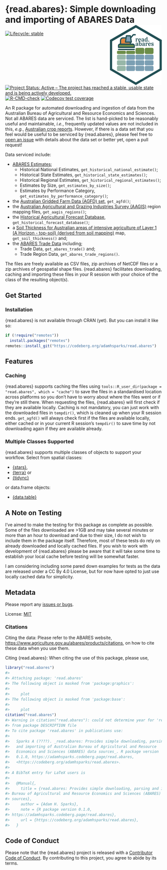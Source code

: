 
<!-- README.md is generated from README.Rmd. Please edit that file -->

# {read.abares}: Simple downloading and importing of ABARES Data <img src="man/figures/logo.png" align="right"/>

<!-- badges: start -->

[![Lifecycle:
stable](https://img.shields.io/badge/lifecycle-stable-green.svg)](https://lifecycle.r-lib.org/articles/stages.html#stable)
[![Project Status: Active – The project has reached a stable, usable
state and is being actively
developed.](https://www.repostatus.org/badges/latest/active.svg)](https://www.repostatus.org/#active)
[![R-CMD-check](https://github.com/adamhsparks/read.abares/actions/workflows/R-CMD-check.yaml/badge.svg)](https://github.com/adamhsparks/read.abares/actions/workflows/R-CMD-check.yaml)
[![Codecov test
coverage](https://codecov.io/gh/adamhsparks/read.abares/graph/badge.svg)](https://app.codecov.io/gh/adamhsparks/read.abares)
<!-- badges: end -->

An R package for automated downloading and ingestion of data from the
Australian Bureau of Agricultural and Resource Economics and Sciences.
Not all ABARES data are serviced. The list is hand-picked to be
reasonably useful and maintainable, *i.e.*, frequently updated values
are not included in this, *e.g.*, [Australian crop
reports](https://daff.ent.sirsidynix.net.au/client/en_AU/ABARES/search/results?te=ASSET&st=PD#).
However, if there is a data set that you feel would be useful to be
serviced by {read.abares}, please feel free to [open an
issue](https://codeberg.org/adamhsparks/read.abares/issues/new) with
details about the data set or better yet, open a pull request!

Data serviced include:

- [ABARES
  Estimates](https://www.agriculture.gov.au/abares/data/farm-data-portal#data-download);
  - Historical National Estimates, `get_historical_national_estimate()`;
  - Historical State Estimates, `get_historical_state_estimates()`;
  - Historical Regional Estimates,
    `get_historical_regional_estimates()`;
  - Estimates by Size, `get_estimates_by_size()`;
  - Estimates by Performance Category,
    `get_estimates_by_performance_category()`;
- the [Australian Gridded Farm Data (AGFD)
  set](https://www.agriculture.gov.au/abares/research-topics/surveys/farm-survey-data/australian-gridded-farm-data),
  `get_agfd()`;
- the [Australian Agricultural and Grazing Industries Survey
  (AAGIS)](https://www.agriculture.gov.au/abares/research-topics/surveys/farm-survey-data)
  region mapping files, `get_aagis_regions()`;
- the [Historical Agricultural Forecast
  Database](https://www.agriculture.gov.au/abares/research-topics/agricultural-outlook/historical-forecasts#:~:text=About%20the%20historical%20agricultural%20forecast,relevant%20to%20Australian%20agricultural%20markets),
  `get_historical_forecast_database()`;
- a [Soil Thickness for Australian areas of intensive agriculture of
  Layer 1 (A Horizon - top-soil) (derived from soil
  mapping)](https://data.agriculture.gov.au/geonetwork/srv/eng/catalog.search#/metadata/faa9f157-8e17-4b23-b6a7-37eb7920ead6)
  map, `get_soil_thickness()` and;
- the [ABARES Trade
  Data](https://www.agriculture.gov.au/abares/research-topics/trade/dashboard)
  including;
  - Trade Data, `get_abares_trade()` and;
  - Trade Region Data, `get_abares_trade_regions()`.

The files are freely available as CSV files, zip archives of NetCDF
files or a zip archives of geospatial shape files. {read.abares}
facilitates downloading, caching and importing these files in your R
session with your choice of the class of the resulting object(s).

## Get Started

### Installation

{read.abares} is not available through CRAN (yet). But you can install
it like so:

``` r
if (!require("remotes"))
  install.packages("remotes")
remotes::install_git("https://codeberg.org/adamhsparks/read.abares")
```

## Features

### Caching

{read.abares} supports caching the files using
`tools::R_user_dir(package = "read.abares", which = "cache")` to save
the files in a standardised location across platforms so you don’t have
to worry about where the files went or if they’re still there. When
requesting the files, {read.abares} will first check if they are
available locally. Caching is not mandatory, you can just work with the
downloaded files in `tempdir()`, which is cleaned up when your R session
ends. `get_agfd()` will always check first if the files are available
locally, either cached or in your current R session’s `tempdir()` to
save time by not downloading again if they are available already.

### Multiple Classes Supported

{read.abares} supports multiple classes of objects to support your
workflow. Select from spatial classes:

- [{stars}](https://CRAN.R-project.org/package=stars),
- [{terra}](https://CRAN.R-project.org/package=terra) or
- [{tidync}](https://CRAN.R-project.org/package=tidync)

or data.frame objects:

- [{data.table}](https://CRAN.R-project.org/package=data.table)

## A Note on Testing

I’ve aimed to make the testing for this package as complete as possible.
Some of the files downloaded are \>1GB and may take several minutes or
more than an hour to download and due to their size, I do not wish to
include them in the package itself. Therefore, most of these tests do
rely on already downloaded and locally cached files. If you wish to work
with development of {read.abares} please be aware that it will take some
time to establish your local cache before testing will be somewhat
faster.

I am considering including some pared down examples for tests as the
data are released under a CC By 4.0 License, but for now have opted to
just use locally cached data for simplicity.

## Metadata

Please report any [issues or
bugs](https://codeberg.org/adamhsparks/read.abares/issues).

License: [MIT](LICENSE.md)

### Citations

Citing the data: Please refer to the ABARES website,
<https://www.agriculture.gov.au/abares/products/citations>, on how to
cite these data when you use them.

Citing {read.abares}: When citing the use of this package, please use,

``` r
library("read.abares")
#> 
#> Attaching package: 'read.abares'
#> The following object is masked from 'package:graphics':
#> 
#>     plot
#> The following object is masked from 'package:base':
#> 
#>     plot
citation("read.abares")
#> Warning in citation("read.abares"): could not determine year for 'read.abares'
#> from package DESCRIPTION file
#> To cite package 'read.abares' in publications use:
#> 
#>   Sparks A (????). _read.abares: Provides simple downloading, parsing
#>   and importing of Australian Bureau of Agricultural and Resource
#>   Economics and Sciences (ABARES) data sources_. R package version
#>   0.1.0, https://adamhsparks.codeberg.page/read.abares,
#>   <https://codeberg.org/adamhsparks/read.abares>.
#> 
#> A BibTeX entry for LaTeX users is
#> 
#>   @Manual{,
#>     title = {read.abares: Provides simple downloading, parsing and importing of Australian
#> Bureau of Agricultural and Resource Economics and Sciences (ABARES) data
#> sources},
#>     author = {Adam H. Sparks},
#>     note = {R package version 0.1.0, 
#> https://adamhsparks.codeberg.page/read.abares},
#>     url = {https://codeberg.org/adamhsparks/read.abares},
#>   }
```

## Code of Conduct

Please note that the {read.abares} project is released with a
[Contributor Code of
Conduct](https://adamhsparks.codeberg.page/read.abares/CODE_OF_CONDUCT.html).
By contributing to this project, you agree to abide by its terms.

